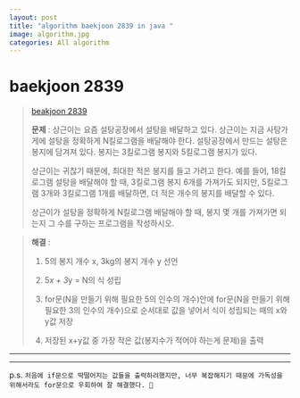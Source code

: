 ```yaml
---  
layout: post  
title: "algorithm baekjoon 2839 in java "  
image: algorithm.jpg  
categories: All algorithm  
---  
```


# baekjoon 2839  

> [beakjoon 2839](https://www.acmicpc.net/problem/2839)  
>   
> **문제** : 상근이는 요즘 설탕공장에서 설탕을 배달하고 있다. 상근이는 지금 사탕가게에 설탕을 정확하게 N킬로그램을 배달해야 한다. 설탕공장에서 만드는 설탕은 봉지에 담겨져 있다. 봉지는 3킬로그램 봉지와 5킬로그램 봉지가 있다.  
> 
> 상근이는 귀찮기 때문에, 최대한 적은 봉지를 들고 가려고 한다. 예를 들어, 18킬로그램 설탕을 배달해야 할 때, 3킬로그램 봉지 6개를 가져가도 되지만, 5킬로그램 3개와 3킬로그램 1개를 배달하면, 더 적은 개수의 봉지를 배달할 수 있다.  
> 
> 상근이가 설탕을 정확하게 N킬로그램 배달해야 할 때, 봉지 몇 개를 가져가면 되는지 그 수를 구하는 프로그램을 작성하시오.  

> **해결** :  
> 1. 5의 봉지 개수 x, 3kg의 봉지 개수 y 선언  
> 
> 2. 5*x + 3*y = N의 식 성립   
> 
> 3. for문(N을 만들기 위해 필요한 5의 인수의 개수)안에 for문(N을 만들기 위해 필요한 3의 인수의 개수)으로 순서대로 값을 넣어서 식이 성립되는 때의 x와 y값 저장  
> 
> 4. 저장된 x+y값 중 가장 작은 값(봉지수가 적어야 하는게 문제)을 출력  

---  

<script src="https://gist.github.com/nnlog/74c679593ddfa10014c330763f380781.js"></script>  

---   

p.s. `처음에 if문으로 딱떨어지는 값들을 출력하려했지만, 너무 복잡해지기 때문에 가독성을 위해서라도 for문으로 우회하여 잘 해결했다. 🤔`